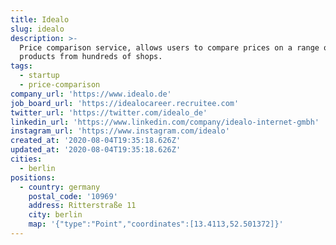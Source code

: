 ```yaml
---
title: Idealo
slug: idealo
description: >-
  Price comparison service, allows users to compare prices on a range of
  products from hundreds of shops.
tags:
  - startup
  - price-comparison
company_url: 'https://www.idealo.de'
job_board_url: 'https://idealocareer.recruitee.com'
twitter_url: 'https://twitter.com/idealo_de'
linkedin_url: 'https://www.linkedin.com/company/idealo-internet-gmbh'
instagram_url: 'https://www.instagram.com/idealo'
created_at: '2020-08-04T19:35:18.626Z'
updated_at: '2020-08-04T19:35:18.626Z'
cities:
  - berlin
positions:
  - country: germany
    postal_code: '10969'
    address: Ritterstraße 11
    city: berlin
    map: '{"type":"Point","coordinates":[13.4113,52.501372]}'
---
```


